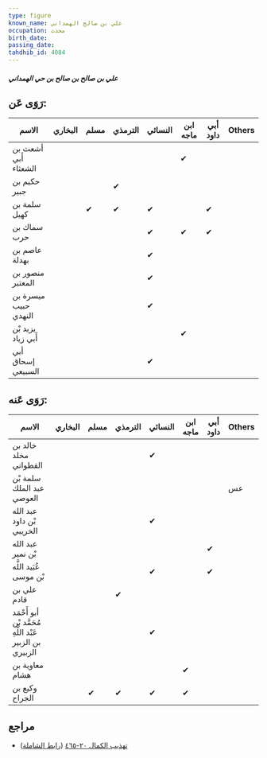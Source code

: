 ```yaml
---
type: figure
known_name: علي بن صالح الهمداني
occupation: محدث
birth_date:
passing_date:
tahdhib_id: 4084
---
```

##### علي بن صالح بن صالح بن حي الهمداني

## رَوَى عَن:
| الاسم                | البخاري | مسلم | الترمذي | النسائي | ابن ماجه | أبي داود | Others |
| -------------------- | ------- | ---- | ------- | ------- | -------- | -------- | ------ |
| أشعث بن أَبي الشعثاء |         |      |         |         | ✔        |          |        |
| حكيم بن جبير         |         |      | ✔       |         |          |          |        |
| سلمة بن كهيل         |         | ✔    | ✔       | ✔       |          | ✔        |        |
| سماك بن حرب          |         |      |         | ✔       | ✔        | ✔        |        |
| عاصم بن بهدلة        |         |      |         | ✔       |          |          |        |
| منصور بن المعتبر     |         |      |         | ✔       |          |          |        |
| ميسرة بن حبيب النهدي |         |      |         | ✔       |          |          |        |
| يزيد بْن أَبي زياد   |         |      |         |         | ✔        |          |        |
| أبي إسحاق السبيعي    |         |      |         | ✔       |          |          |        |
## رَوَى عَنه:
| الاسم                                                    | البخاري | مسلم | الترمذي | النسائي | ابن ماجه | أبي داود | Others |
| -------------------------------------------------------- | ------- | ---- | ------- | ------- | -------- | -------- | ------ |
| خالد بن مخلد القطواني                                    |         |      |         | ✔       |          |          |        |
| سلمة بْن عبد الملك العوصي                                |         |      |         |         |          |          | عس     |
| عبد الله بْن داود الخريبي                                |         |      |         | ✔       |          |          |        |
| عبد الله بْن نمير                                        |         |      |         |         |          | ✔        |        |
| عُبَيد اللَّه بْن موسى                                   |         |      |         | ✔       |          | ✔        |        |
| علي بن قادم                                              |         |      | ✔       |         |          |          |        |
| أبو أَحْمَد مُحَمَّد بْن عَبْد اللَّهِ بن الزبير الزبيري |         |      |         | ✔       |          |          |        |
| معاوية بن هشام                                           |         |      |         |         | ✔        |          |        |
| وكيع بن الجراح                                           |         | ✔    | ✔       | ✔       | ✔        |          |        |
## مراجع
- [تهذيب الكمال ٢٠-٤٦٥](obsidian://open?vault=Tahdhib-al-Kamal&file=Figures/٤٠٨٤-علي%20بن%20صالح%20بن%20صالح%20بن%20حي%20الهمداني) ([رابط الشاملة](https://shamela.ws/book/3722/10595))